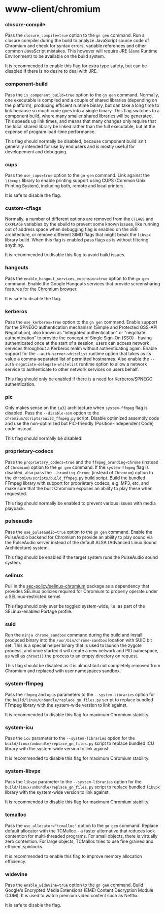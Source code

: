 # www-client/chromium

### closure-compile
Pass the `closure_compile=true` option to the `gn gen` command. Run a closure compiler during the build to analyze JavaScript source code of Chromium and check for syntax errors, variable references and other common JavaScript mistakes. This however will require JRE (Java Runtime Environment) to be available on the build system.

It is recommended to enable this flag for extra type safety, but can be disabled if there is no desire to deal with JRE.

### component-build
Pass the `is_component_build=true` option to the `gn gen` command. Normally, one executable is compiled and a couple of shared libraries (depending on the platform), producing efficient runtime binary, but can take a long time to link because so much code goes into a single binary. This flag switches to a component build, where many smaller shared libraries will be generated. This speeds up link times, and means that many changes only require that the local shared library be linked rather than the full executable, but at the expense of program load-time performance.

This flag should normally be disabled, because component build isn't generally intended for use by end users and is mostly useful for developement and debugging.

### cups
Pass the `use_cups=true` option to the `gn gen` command. Link against the `libcups` library to enable printing support using CUPS (Common Unix Printing System), including both, remote and local printers.

It is safe to disable the flag.

### custom-cflags
Normally, a number of different options are removed from the `CFLAGS` and `CXXFLAGS` variables by the ebuild to prevent some known issues, like running out of address space when debugging flag is enabled on the x86 architecture, or remove different SIMD flags that might break the `libvpx` library build. When this flag is enabled pass flags as is without filtering anything.

It is recommended to disable this flag to avoid build issues.

### hangouts
Pass the `enable_hangout_services_extension=true` option to the `gn gen` command. Enable the Google Hangouts services that provide screensharing features for the Chromium browser.

It is safe to disable the flag.

### kerberos
Pass the `use_kerberos=true` option to the `gn gen` command. Enable support for the SPNEGO authentication mechanism (Simple and Protected GSS-API Negotiation), also known as "integrated authentication" or "negotiate authentication" to provide the concept of Single Sign-On (SSO) - having authenticated once at the start of a session, users can access network services throughout a Kerberos realm without authenticating again. Enable support for the `--auth-server-whitelist` runtime option that takes as its value a comma-separated list of permitted hostnames. Also enable the `--auth-negotiate-delegate-whitelist` runtime option to allow a network service to authenticate to other network services on users behalf.

This flag should only be enabled if there is a need for Kerberos/SPNEGO authentication.

### pic
Only makes sense on the `ia32` architecture when `system-ffmpeg` flag is disabled. Pass the `--disable-asm` option to the `chromium/scripts/build_ffmpeg.py` script. Disable optimized assembly code and use the non-optimized but PIC-friendly (Position-Independent Code) code instead.

This flag should normally be disabled.

### proprietary-codecs
Pass the `proprietary_codecs=true` and the `ffmpeg_branding=Chrome` (instead of `Chromium`) option to the `gn gen` command. If the `system-ffmpeg` flag is disabled, also pass the `--branding Chrome` (instead of `Chromium`) option to the `chromium/scripts/build_ffmpeg.py` build script. Build the bundled FFmpeg library with support for proprietary codecs, e.g. MP3, etc, and make sure that the built Chromium exposes an ability to play these when requested.

This flag should normally be enabled to prevent various issues with media playback.

### pulseaudio
Pass the `use_pulseaudio=true` option to the `gn gen` command. Enable the PulseAudio backend for Chromium to provide an ability to play sound via the PulseAudio server instead of the default ALSA (Advanced Linux Sound Architecture) system.

This flag should be enabled if the target system runs the PulseAudio sound system.

### selinux
Pull in the [sec-policy/selinux-chromium](../sec-policy/selinux-chromium.md) package as a dependency that provides SELinux policies required for Chromium to properly operate under a SELinux-restricted kernel.

This flag should only ever be toggled system-wide, i.e. as part of the SELinux-enabled Portage profile.

### suid
Run the `ninja chrome_sandbox` command during the build and install produced binary into the `/usr/bin/chrome-sandbox` location with SUID bit set. This is a special helper binary that is used to launch the zygote process, and once started it will create a new network and PID namespace, as well as `chroot()` the process to an empty directory on request.

This flag should be disabled as it is almost but not completely removed from Chromium and replaced with user namespaces sandbox.

### system-ffmpeg
Pass the `ffmpeg` and `opus` parameters to the `--system-libraries` option for the `build/linux/unbundle/replace_gn_files.py` script to replace bundled FFmpeg library with the system-wide version to link against.

It is recommended to disable this flag for maximum Chromium stability.

### system-icu
Pass the `icu` parameter to the `--system-libraries` option for the `build/linux/unbundle/replace_gn_files.py` script to replace bundled ICU library with the system-wide version to link against.

It is recommended to disable this flag for maximum Chromium stability.

### system-libvpx
Pass the `libvpx` parameter to the `--system-libraries` option for the `build/linux/unbundle/replace_gn_files.py` script to replace bundled `libvpx` library with the system-wide version to link against.

It is recommended to disable this flag for maximum Chromium stability.

### tcmalloc
Pass the `use_allocator="tcmalloc"` option to the `gn gen` command. Replace default allocator with the TCMalloc - a faster alternative that reduces lock contention for multi-threaded programs. For small objects, there is virtually zero contention. For large objects, TCMalloc tries to use fine grained and efficient spinlocks.

It is recommended to enable this flag to improve memory allocation efficiency.

### widevine
Pass the `enable_widevine=true` option to the `gn gen` command. Build Google's Encrypted Media Extensions (EME) Content Decryption Module (CDM). It is used to watch premium video content such as Netflix.

It is safe to disable the flag.
